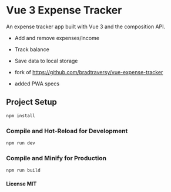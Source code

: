 # Vue 3 Expense Tracker

An expense tracker app built with Vue 3 and the composition API.

- Add and remove expenses/income
- Track balance
- Save data to local storage

- fork of https://github.com/bradtraversy/vue-expense-tracker 
- added PWA specs

## Project Setup

```sh
npm install
```

### Compile and Hot-Reload for Development

```sh
npm run dev
```

### Compile and Minify for Production

```sh
npm run build
```

#### License MIT

